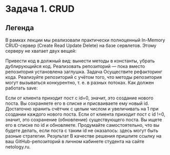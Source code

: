 # Задача 1. CRUD
## Легенда
В рамках лекции мы реализовали практически полноценный In-Memory CRUD-сервер (Create Read Update Delete) на базе сервлетов. Этому серверу не хватает двух вещей:

Привести код в должный вид: вынести методы в константы, убрать дублирующийся код.
Реализовать репозиторий — пока вместо репозитория установлена заглушка.
Задача
Осуществите рефакторинг кода.
Реализуйте репозиторий с учётом того, что методы репозитория могут вызываться конкурентно, т. е. в разных потоках.
Как должен работать save:

Если от клиента приходит пост с id=0, значит, это создание нового поста. Вы сохраняете его в списке и присваиваете ему новый id. Достаточно хранить счётчик с целым числом и увеличивать на 1 при создании каждого нового поста.
Если от клиента приходит пост с id !=0, значит, это сохранение (обновление) существующего поста. Вы ищете его в списке по id и обновляете. Продумайте самостоятельно, что вы будете делать, если поста с таким id не оказалось: здесь могут быть разные стратегии.
Результат
В качестве решения пришлите ссылку на ваш GitHub-репозиторий в личном кабинете студента на сайте netology.ru.
